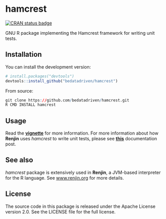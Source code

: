 # hamcrest

[![CRAN status badge](https://www.r-pkg.org/badges/version/hamcrest)](https://cran.r-project.org/package=hamcrest)

GNU R package implementing the Hamcrest framework for writing unit tests.

## Installation

<!--You can install the released version of *hamcrest* from [CRAN](https://cran.r-project.org/package=hamcrest) with:

```r
install.packages("hamcrest")
```
-->
You can install the development version:
```r
# install.packages("devtools")
devtools::install_github("bedatadriven/hamcrest")
```

From source:
```r
git clone https://github.com/bedatadriven/hamcrest.git
R CMD INSTALL hamcrest
```

## Usage

Read the
[**vignette**](https://cran.r-project.org/web/packages/hamcrest/vignettes/writing-unit-tests-with-hamcrest.html)
for more information. For more information about how **Renjin** uses *hamcrest*
to write unit tests, please see
[**this**](http://docs.renjin.org/en/latest/writing-renjin-extensions.html#using-the-hamcrest-package-to-write-unit-tests)
documentation post.

## See also

*hamcrest* package is extensively used in **Renjin**, a JVM-based interpreter
for the R language. See www.renjin.org for more details.

## License

The source code in this package is released under the Apache License version
2.0. See the LICENSE file for the full license.
